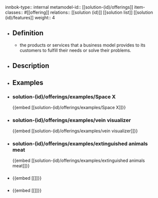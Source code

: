 innbok-type:: internal
metamodel-id:: [[solution-(id)/offerings]]
item-classes:: #[[offering]]
relations:: [[solution (id)]] [[solution list]] [[solution (id)/features]]
weight:: 4

- ## Definition
  - the products or services that a business model provides to its customers to fulfill their needs or solve their problems.
- ## Description
- ## Examples
- ### solution-(id)/offerings/examples/Space X
  {{embed [[solution-(id)/offerings/examples/Space X]]}}
- ### solution-(id)/offerings/examples/vein visualizer
  {{embed [[solution-(id)/offerings/examples/vein visualizer]]}}
- ### solution-(id)/offerings/examples/extinguished animals meat
  {{embed [[solution-(id)/offerings/examples/extinguished animals meat]]}}
- ### 
  {{embed [[]]}}
- ### 
  {{embed [[]]}}



